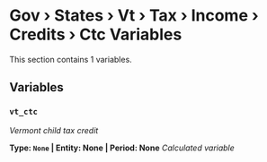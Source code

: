 # Gov › States › Vt › Tax › Income › Credits › Ctc Variables

This section contains 1 variables.

## Variables

### `vt_ctc`
*Vermont child tax credit*

**Type: `None` | Entity: None | Period: None**
*Calculated variable*
